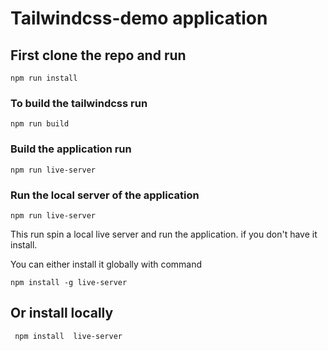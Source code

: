 # Tailwindcss-demo application
## First clone the repo and run 
    npm run install
 ### To build the tailwindcss run
    npm run build
### Build the application run
    npm run live-server
### Run the local server of the application
    npm run live-server
This run spin a local live server and run the application. if you don't have it install.

 You can either install it globally with command

    npm install -g live-server
    
## Or install locally 
    
     npm install  live-server